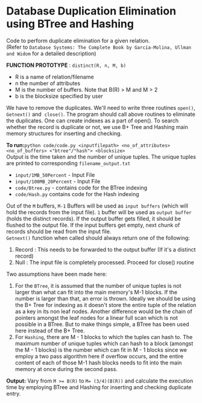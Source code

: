# Database Duplication Elimination using BTree and Hashing

Code to perform duplicate elimination for a given relation.  
(Refer to `Database Systems: The Complete Book by Garcia-Molina, Ullman and Widom` for a detailed description)  

**FUNCTION PROTOTYPE** : `distinct(R, n, M, b)`  
- R is a name of relation/filename
- n the number of attributes
- M is the number of buffers. Note that B(R) > M and M > 2  
- b is the blocksize specified by user
  
We have to remove the duplicates. We'll need to write three routines `open()`, `Getnext()` and​ ​ `close()`​. The program should call above routines to eliminate the duplicates. One can create indexes​​ as a part of open(). To search whether the record is duplicate or not, we use B+ Tree and Hashing main memory structures for inserting and checking.  

**To run:**`python code/code.py <inputfilepath> <no_of_attributes> <no_of_buffers> <"btree"/"hash"> <blocksize>`  
Output is the time taken and the number of unique tuples. The unique tuples are printed to corresponding `filename_output.txt`

- `input/1MB_50Percent` - Input File  
- `input/100MB_20Percent` - Input File  
- `code/Btree.py` - contains code for the BTree indexing  
- `code/Hash.py` contains code for the Hash indexing  

Out of the `M` buffers, `M-1` Buffers will be used as `input buffers` (which will hold the records from the input file). `1` buffer will be used as `output buffer` (holds the distinct records). If the output buffer gets filled, it should be flushed to the output file. If the input buffers get empty, next chunk of records should be read from the input file.  
`Getnext()` function when called should always return one of the following:  
1. Record : This needs to be forwarded to the output buffer (If it's a distinct record)  
2. Null : The input file is completely processed. Proceed for close() routine  

Two assumptions have been made here:  
1. For the `BTree`, it is assumed that the number of unique tuples is not larger than what can fit into the main memory's M-1 blocks. If the number is larger than that, an error is thrown. Ideally we should be using the B+ Tree for indexing as it doesn't store the entire tuple of the relation as a key in its non leaf nodes. Another difference would be the chain of pointers amongst the leaf nodes for a linear full scan which is not possible in a BTree. But to make things simple, a BTree has been used here instead of the B+ Tree.  
2. For `Hashing`, there are M - 1 blocks to which the tuples can hash to. The maximum number of unique tuples which can hash to a block (amongst the M - 1 blocks) is the number which can fit in M - 1 blocks since we employ a two pass algorithm here if overflow occurs, and the entire content of each of those M-1 hash blocks needs to fit into the main memory at once during the second pass.  

**Output:** Vary from `M >= B(R)` to `M= (3/4)(B(R))` and calculate the execution time by employing
BTree and Hashing for inserting and checking duplicate entry.  
